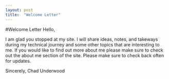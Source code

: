 ```yaml
---
layout: post
title:  "Welcome Letter"
---
```


#Welcome Letter
Hello, 

I am glad you stopped at my site. I will share ideas, notes, and takeways during my technical journey and some other topics that are interesting to me. If you would like to find out more about me please make sure to check out the about me section of the site. Please make sure to check back often for updates.

Sincerely,
Chad Underwood
